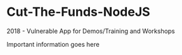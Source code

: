 # Cut-The-Funds-NodeJS
2018 - Vulnerable App for Demos/Training and Workshops

Important information goes here
